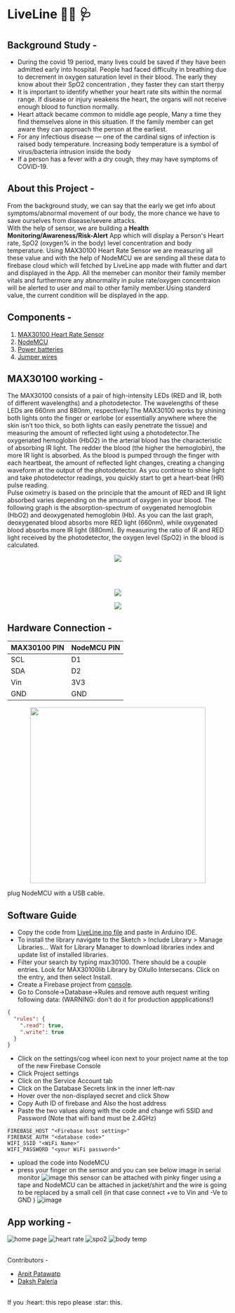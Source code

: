 # LiveLine :health_worker: :stethoscope:
## Background Study - 
- During the covid 19 period, many lives could be saved if they have been admitted early into hospital. People had faced difficulty in breathing due to decrement in oxygen saturation level in their blood. The early they know about their SpO2 concentration , they faster they can start therpy
- It is important to identify whether your heart rate sits within the normal range. If disease or injury weakens the heart, the organs will not receive enough blood to function normally. 
- Heart attack became common to middle age people, Many a time they find themselves alone in this situation. If the family member can get aware they can approach the person at the earliest.
- For any infectious disease — one of the cardinal signs of infection is raised body temperature. Increasing body temperature is a symbol of virus/bacteria intrusion inside the body
- If a person has a fever with a dry cough, they may have symptoms of COVID-19.

## About this Project - 
From the background study, we can say that the early we get info about symptoms/abnormal movement of our body, the more chance we have to save ourselves from disease/severe attacks. 
<br/>
With the help of sensor, we are building a **Health Monitoring/Awareness/Risk-Alert** App which will display a Person's Heart rate, SpO2 (oxygen% in the body) level concentration and body temperature. Using MAX30100 Heart Rate Sensor we are measuring all these value and with the help of NodeMCU we are sending all these data to firebase cloud which will fetched by LiveLine app made with flutter and dart and displayed in the App. All the memeber can monitor their family member vitals and furthermore any abnormality in pulse rate/oxygen concentraion will be alerted to user and mail to other family member.Using standerd value, the current condition will be displayed in the app.

## Components  -
1. [MAX30100 Heart Rate Sensor](https://robu.in/product/max30100-pulse-oximeter-heart-rate-sensor-module/)
2. [NodeMCU](https://www.amazon.in/ESP8266-NodeMcu-WiFi-Development-Board/dp/B00UY8C3N0)
3. [Power batteries](https://www.amazon.in/Powercell-Gold-Batteries-Power-Pack/dp/B08WCKLRQT/ref=sr_1_3?crid=2FFFL54ZN4OOL&keywords=power+cell&qid=1654173497&sprefix=power+cell%2Caps%2C231&sr=8-3)
4. [Jumper wires](https://www.amazon.in/ApTechDeals-Jumper-Female-breadboard-jumper/dp/B074J9CPV3/ref=sr_1_5?crid=2DEY031WSKATL&keywords=jumper+wires&qid=1654174197&sprefix=jumper+wire%2Caps%2C423&sr=8-5)

## MAX30100 working -
The MAX30100 consists of a pair of high-intensity LEDs (RED and IR, both of different wavelengths) and a photodetector. The wavelengths of these LEDs are 660nm and 880nm, respectively.The MAX30100 works by shining both lights onto the finger or earlobe (or essentially anywhere where the skin isn’t too thick, so both lights can easily penetrate the tissue) and measuring the amount of reflected light using a photodetector.The oxygenated hemoglobin (HbO2) in the arterial blood has the characteristic of absorbing IR light. The redder the blood (the higher the hemoglobin), the more IR light is absorbed. As the blood is pumped through the finger with each heartbeat, the amount of reflected light changes, creating a changing waveform at the output of the photodetector. As you continue to shine light and take photodetector readings, you quickly start to get a heart-beat (HR) pulse reading.
<br/>
Pulse oximetry is based on the principle that the amount of RED and IR light absorbed varies depending on the amount of oxygen in your blood. The following graph is the absorption-spectrum of oxygenated hemoglobin (HbO2) and deoxygenated hemoglobin (Hb).
As you can the last graph, deoxygenated blood absorbs more RED light (660nm), while oxygenated blood absorbs more IR light (880nm). By measuring the ratio of IR and RED light received by the photodetector, the oxygen level (SpO2) in the blood is calculated.

  <p align="center">
  <img src="https://lastminuteengineers.b-cdn.net/wp-content/uploads/arduino/MAX30100-Pulse-Detection-Photoplethysmogram.png" />
</p>
 
 <br/>
 <br/>
 <p align="center">
  <img src="https://user-images.githubusercontent.com/75129076/171642505-6d709771-1474-448c-9af2-b5e92c33a7ab.png" />
</p>
 
<p align="center">
  <img src="https://user-images.githubusercontent.com/75129076/171643500-b8e40bcf-c2e2-49d7-acc7-4991532460ef.png" />
</p>
 
 ## Hardware Connection -
 MAX30100 PIN   | NodeMCU PIN
 --------- | --------
 SCL | D1
 SDA | D2
 Vin | 3V3
 GND | GND
 
<!-- <img src="https://user-images.githubusercontent.com/75129076/171643972-eea09b4a-4b61-4d8a-8cc3-6a3953a7559a.png" width="400" > -->
<p align="center">
  <img src="https://user-images.githubusercontent.com/75129076/171643972-eea09b4a-4b61-4d8a-8cc3-6a3953a7559a.png" width="400" />
</p>

plug NodeMCU with a USB cable.

## Software Guide
- Copy the code from  [LiveLine.ino file](https://github.com/arpitpatawat/LiveLine/tree/main/LiveLine/LiveLine.ino) and paste in Arduino IDE.
- To install the library navigate to the Sketch > Include Library > Manage Libraries… Wait for Library Manager to download libraries index and update list of installed libraries.
- Filter your search by typing max30100. There should be a couple entries. Look for MAX30100lib Library by OXullo Intersecans. Click on the entry, and then select Install.
- Create a Firebase project from [console](https://console.firebase.google.com/).
- Go to Console->Database->Rules and remove auth request writing following data: (WARNING: don't do it for production appplications!)
```json
{
  "rules": {
    ".read": true,
    ".write": true
  }
}
``` 
- Click on the settings/cog wheel icon next to your project name at the top of the new Firebase Console
- Click Project settings
- Click on the Service Account tab
- Click on the Database Secrets link in the inner left-nav
- Hover over the non-displayed secret and click Show
- Copy Auth ID of firebase and Also the host address
- Paste the two values along with the code and  change wifi SSID and Password (Note that wifi band must be 2.4GHz)

```
FIREBASE_HOST "<Firebase host setting>"
FIREBASE_AUTH "<database code>"
WIFI_SSID "<WiFi Name>"
WIFI_PASSWORD "<your WiFi password>"
```

- upload the code into NodeMCU
- press your finger on the sensor and you can see below image in serial monitor
![image](https://user-images.githubusercontent.com/75129076/171648453-be18e114-a4c9-44b3-91ed-1ef2cc97198b.png)
this sensor can be attached with pinky finger using a tape and NodeMCU can be attached in jacket/shirt and the wire is going to be replaced by a small cell (in that case connect +ve to Vin and -Ve to GND )
 ![image](https://user-images.githubusercontent.com/75129076/171649457-5e172d49-f19c-4444-aa83-ea0e530fb455.png)

## App working -
![home page](https://github.com/arpitpatawat/LiveLine/blob/main/images/home.png)
![heart rate](https://github.com/arpitpatawat/LiveLine/blob/main/images/hrate.png)
![spo2](https://github.com/arpitpatawat/LiveLine/blob/main/images/spo2.png)
![body temp](https://github.com/arpitpatawat/LiveLine/blob/main/images/btemp.png)

</br>
</br?

## Contributors - 
- [Arpit Patawatp](https://github.com/arpitpatawat/)
- [Daksh Paleria](https://github.com/dakshp07/)

</br>
If you :heart: this repo please :star: this.
